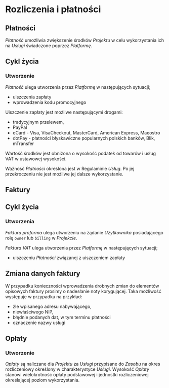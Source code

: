 # Rozliczenia i płatności

## Płatności

*Płatność* umożliwia zwiększenie środków *Projektu* w celu wykorzystania ich na *Usługi* świadczone poprzez *Platformę*.

## Cykl życia

### Utworzenie

*Płatność* ulega utworzenia przez *Platformę* w następujących sytuacji;

 * uiszczenia zapłaty
 * wprowadzenia kodu promocyjnego
 
Uiszczenie zapłaty jest możliwe następującymi drogami:

* tradycyjnym przelewem,
* PayPal
* eCard - Visa, VisaCheckout, MasterCard, American Express, Maeostro
* dotPay - płatności błyskawiczne popularnych polskich banków, Blik, mTransfer

Wartość środków jest obniżona o wysokość podatek od towarów i usług VAT w ustawowej wysokości. 

Ważność *Płatności* określona jest w Regulaminie *Usług*. Po jej przekroczeniu nie jest możliwe jej dalsze wykorzystanie.

## Faktury

## Cykl życia

### Utworzenia

*Faktura proforma* ulega utworzeniu na żądanie *Użytkownika* posiadającego rolę ```owner``` lub ```billing``` w *Projekcie*.

*Faktura VAT* ulega utworzenia przez *Platformę* w następujących sytuacji;

 * uiszczeniu *Płatności* związanej z uiszczeniem zapłaty

## Zmiana danych faktury

W  przypadku konieczności wprowadzenia drobnych zmian do elementów opisowych faktury prosimy o nadesłanie noty korygującej. Taka możliwość występuje w przypadku na przykład:

 * żle wpisanego adresu nabywającego,
 * niewłaściwego NIP,
 * błędnie podanych dat, w tym terminu płatności
 * oznaczenie nazwy usługi

## Opłaty

### Utworzenie

*Opłaty* są naliczane dla *Projektu* za *Usługi* przypisane do *Zasobu* na okres rozliczeniowy określony w charakterystyce *Usługi*. Wysokość *Opłaty* stanowi wielokrotność opłaty podstawowej i jednostki rozliczeniowej określającej poziom wykorzystania.